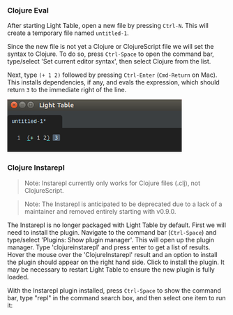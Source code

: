 ### Clojure Eval

After starting Light Table, open a new file by pressing `Ctrl-N`. This will create a temporary file named `untitled-1`.

Since the new file is not yet a Clojure or ClojureScript file we will set the syntax to Clojure. To do so, press `Ctrl-Space` to open the command bar, type/select 'Set current editor syntax', then select Clojure from the list.

Next, type `(+ 1 2)` followed by pressing `Ctrl-Enter` (`Cmd-Return` on Mac). This installs dependencies, if any, and evals the expression, which should return `3` to the immediate right of the line.

![](images/quickstart/clojure-eval-0.8.1.png)

### Clojure Instarepl

> Note: Instarepl currently only works for Clojure files (.clj), not ClojureScript.

> Note: The Instarepl is anticipated to be deprecated due to a lack of a maintainer and removed entirely starting with v0.9.0.

The Instarepl is no longer packaged with Light Table by default. First we will need to install the plugin. Navigate to the command bar (`Ctrl-Space`) and type/select 'Plugins: Show plugin manager'. This will open up the plugin manager. Type 'clojureinstarepl' and press enter to get a list of results. Hover the mouse over the 'ClojureInstarepl' result and an option to install the plugin should appear on the right hand side. Click to install the plugin. It may be necessary to restart Light Table to ensure the new plugin is fully loaded.

With the Instarepl plugin installed, press `Ctrl-Space` to show the command bar, type "repl" in the command search box, and then select one item to run it:
